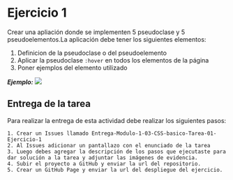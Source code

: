 # Ejercicio 1

Crear una apliación donde se implementen 5 pseudoclase y 5 pseudoelementos.La aplicación debe tener los siguientes elementos:
1. Definicion de la pseudoclase o del pseudoelemento
2. Aplicar la pseudoclase `:hover` en todos los elementos de la página
3. Poner ejemplos del elemento utilizado 

***Ejemplo:***
![](https://storage.googleapis.com/academia-geek-general-bucket/modulo-1/modulo_1_img_9.png)


## Entrega de la tarea

Para realizar la entrega de esta actividad debe realizar los siguientes pasos:

    1. Crear un Issues llamado Entrega-Modulo-1-03-CSS-basico-Tarea-01-Ejercicio-1
    2. Al Issues adicionar un pantallazo con el enunciado de la tarea
    3. Luego debes agregar la descripción de los pasos que ejecutaste para dar solución a la tarea y adjuntar las imágenes de evidencia.
    4. Subir el proyecto a GitHub y enviar la url del repositorio.
    5. Crear un GitHub Page y enviar la url del despliegue del ejercicio.
